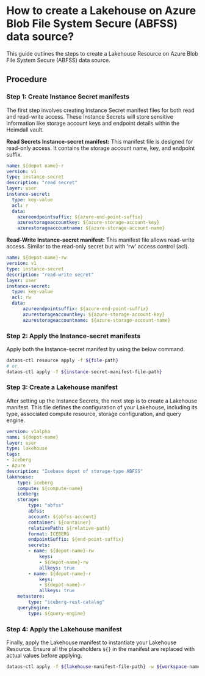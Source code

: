 # How to create a Lakehouse on Azure Blob File System Secure (ABFSS) data source?

This guide outlines the steps to create a Lakehouse Resource on Azure Blob File System Secure (ABFSS) data source.

## Procedure

### **Step 1: Create Instance Secret manifests**

The first step involves creating Instance Secret manifest files for both read and read-write access. These Instance Secrets will store sensitive information like storage account keys and endpoint details within the Heimdall vault.

**Read Secrets Instance-secret manifest:** This manifest file is designed for read-only access. It contains the storage account name, key, and endpoint suffix.

```yaml
name: ${depot name}-r
version: v1
type: instance-secret
description: "read secret"
layer: user
instance-secret:
  type: key-value
  acl: r
  data:
    azureendpointsuffix: ${azure-end-point-suffix}
    azurestorageaccountkey: ${azure-storage-account-key}
    azurestorageaccountname: ${azure-storage-account-name}
```

**Read-Write Instance-secret manifest:** This manifest file allows read-write access. Similar to the read-only secret but with 'rw' access control (acl).

```yaml
name: ${depot-name}-rw
version: v1
type: instance-secret
description: "read-write secret"
layer: user
instance-secret:
  type: key-value
  acl: rw
  data:
	  azureendpointsuffix: ${azure-end-point-suffix}
	  azurestorageaccountkey: ${azure-storage-account-key}
	  azurestorageaccountname: ${azure-storage-account-name}
```

### **Step 2: Apply the Instance-secret manifests**

Apply both the Instance-secret manifest by using the below command.

```bash
dataos-ctl resource apply -f ${file-path}
# or
dataos-ctl apply -f ${instance-secret-manifest-file-path}
```

### **Step 3: Create a Lakehouse manifest**

After setting up the Instance Secrets, the next step is to create a Lakehouse manifest. This file defines the configuration of your Lakehouse, including its type, associated compute resource, storage configuration, and query engine.

```yaml
version: v1alpha
name: ${depot-name}
layer: user
type: lakehouse
tags:
- Iceberg
- Azure
description: "Icebase depot of storage-type ABFSS"
lakehouse:
	type: iceberg
	compute: ${compute-name}
	iceberg:
    storage:
	    type: "abfss"
	    abfss:
        account: ${abfss-account}
        container: ${container}
        relativePath: ${relative-path}
        format: ICEBERG
        endpointSuffix: ${end-point-suffix}
	    secrets:
        - name: ${depot-name}-rw
	        keys:
            - ${depot-name}-rw
	        allkeys: true    
        - name: ${depot-name}-r
	        keys:
            - ${depot-name}-r
	        allkeys: true 
    metastore:
	    type: "iceberg-rest-catalog"
    queryEngine:
	    type: ${query-engine}
```

### **Step 4: Apply the Lakehouse manifest**

Finally, apply the Lakehouse manifest to instantiate your Lakehouse Resource. Ensure all the placeholders `${}` in the manifest are replaced with actual values before applying.

```bash
dataos-ctl apply -f ${lakehouse-manifest-file-path} -w ${workspace-name}
```